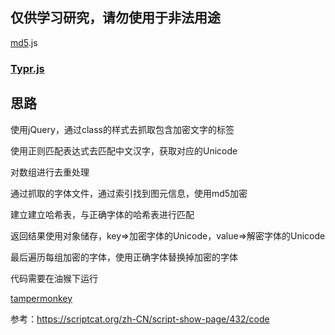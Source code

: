 ## 仅供学习研究，请勿使用于非法用途



[md5](https://github.com/blueimp/JavaScript-MD5).js

### [Typr.js](https://github.com/photopea/Typr.js)



## 思路



使用jQuery，通过class的样式去抓取包含加密文字的标签

使用正则匹配表达式去匹配中文汉字，获取对应的Unicode

对数组进行去重处理

通过抓取的字体文件，通过索引找到图元信息，使用md5加密

建立建立哈希表，与正确字体的哈希表进行匹配

返回结果使用对象储存，key=>加密字体的Unicode，value=>解密字体的Unicode

最后遍历每组加密的字体，使用正确字体替换掉加密的字体

代码需要在油猴下运行

[tampermonkey](https://www.tampermonkey.net/)

参考：https://scriptcat.org/zh-CN/script-show-page/432/code
